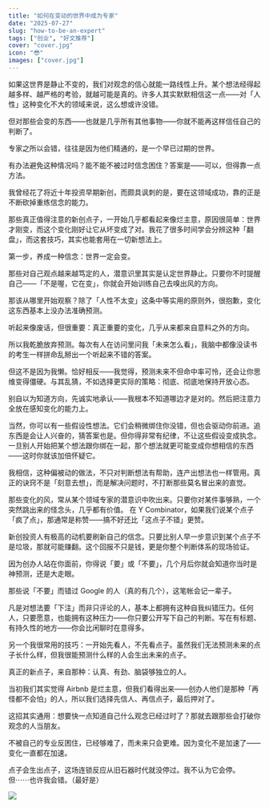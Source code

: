 ```yaml
---
title: "如何在变动的世界中成为专家"
date: "2025-07-27"
slug: "how-to-be-an-expert"
tags: ["创业", "好文推荐"]
cover: "cover.jpg"
icon: "😎"
images: ["cover.jpg"]
---
```

如果这世界是静止不变的，我们对观念的信心就能一路线性上升。某个想法经得起越多样、越严格的考验，就越可能是真的。许多人其实默默相信这一点——对「人性」这种变化不大的领域来说，这么想或许没错。



但对那些会变的东西——也就是几乎所有其他事物——你就不能再这样信任自己的判断了。



专家之所以会错，往往是因为他们精通的，是一个早已过期的世界。



有办法避免这种情况吗？能不能不被过时信念困住？答案是——可以，但得靠一点方法。



我曾经花了将近十年投资早期新创，而颇具讽刺的是，要在这领域成功，靠的正是不断砍掉重练信念的能力。



那些真正值得注意的新创点子，一开始几乎都看起来像烂主意，原因很简单：世界才刚变，而这个变化刚好让它从坏变成了对。我花了很多时间学会分辨这种「翻盘」，而这套技巧，其实也能套用在一切新想法上。



第一步，养成一种信念：世界一定会变。



那些对自己观点越来越笃定的人，潜意识里其实是认定世界静止。只要你不时提醒自己——「不是喔，它在变」，你就会开始训练自己去嗅出风的方向。



那该从哪里开始观察？除了「人性不太变」这条中等实用的原则外，很抱歉，变化这东西基本上没办法准确预测。



听起来像废话，但很重要：真正重要的变化，几乎从来都来自意料之外的方向。



所以我乾脆放弃预测。每次有人在访问里问我「未来怎么看」，我脑中都像没读书的考生一样拼命乱掰出一个听起来不错的答案。



但这不是因为我懒。恰好相反——我觉得，预测未来不但命中率可怜，还会让你思维变得僵硬。与其乱猜，不如选择更实际的策略：彻底、彻底地保持开放心态。



别自以为知道方向，先诚实地承认——我根本不知道哪边才是对的。然后把注意力全放在感知变化的能力上。



当然，你可以有一些假设性想法。它们会稍微绑住你没错，但也会驱动你前进。追东西是会让人兴奋的，猜答案也是。但你得非常有纪律，不让这些假设变成执念。
一旦别人开始把某个想法跟你绑在一起，那个想法就更可能变成你想相信的东西——这时你就该加倍怀疑它。



我相信，这种偏被动的做法，不只对判断想法有帮助，连产出想法也一样管用。真正的诀窍不是「刻意去想」，而是解决问题时，不打断那些莫名冒出来的直觉。



那些变化的风，常从某个领域专家的潜意识中吹出来。只要你对某件事够熟，一个突然跳出来的怪念头，几乎都有价值。
在 Y Combinator，如果我们说某个点子「疯了点」，那通常是称赞——搞不好还比「这点子不错」更赞。



新创投资人有极高的动机要刷新自己的信念。只要比别人早一步意识到某个点子不是垃圾，那就可能赚翻。这个回报不只是钱，更是你整个判断体系的现场验证。



因为创办人站在你面前，你得说「要」或「不要」，几个月后你就会知道你当时是神预测，还是大走眼。



那些说「不要」而错过 Google 的人（真的有几个），这笔帐会记一辈子。



凡是对想法要「下注」而非只评论的人，基本上都拥有这种自我纠错压力。任何人，只要愿意，也能拥有这种压力——你只要公开写下自己的判断。写在有标题、有持久性的地方——你会比闲聊时在意得多。



另一个我很常用的技巧：一开始先看人，不先看点子。虽然我们无法预测未来的点子长什么样，但我很能预测什么样的人会生出未来的点子。



真正的新点子，来自那种：认真、有劲、脑袋够独立的人。



当初我们其实觉得 Airbnb 是烂主意，但我们看得出来——创办人他们是那种「再怪都不会怕」的人，所以我们选择先信人、再信点子，最后押对了。



这招其实通用：想要快一点知道自己什么观念已经过时了？那就去跟那些会打破你观念的人当朋友。



不被自己的专业反困住，已经够难了，而未来只会更难。因为变化不是加速了——变化一直都在加速。



点子会生出点子，这场连锁反应从旧石器时代就没停过。我不认为它会停。
但⋯⋯也许我会错。（最好是）




![](https://prod-files-secure.s3.us-west-2.amazonaws.com/112d0858-5090-4d34-a606-b75eb8d65fd2/46476355-9cf3-4e99-9b7a-3531bc426380/1000202064.png?X-Amz-Algorithm=AWS4-HMAC-SHA256&X-Amz-Content-Sha256=UNSIGNED-PAYLOAD&X-Amz-Credential=ASIAZI2LB466TSUD5JTJ%2F20251022%2Fus-west-2%2Fs3%2Faws4_request&X-Amz-Date=20251022T065414Z&X-Amz-Expires=3600&X-Amz-Security-Token=IQoJb3JpZ2luX2VjEGoaCXVzLXdlc3QtMiJIMEYCIQDByaAhIFlGCNtQjiuSvMPzmZXw5laj%2BSy8LXCHfGpPtwIhANJs18o2I%2FD3Vo6EDLlYQpiFKwdcvFLZ734f7dhOawijKv8DCCMQABoMNjM3NDIzMTgzODA1IgzOlBMOB5C0eCaxjMMq3AM8KNSkloHd3rNJcCk9tP4a1zgk%2FEXJf1owIFwjfX3nZRiL4s%2FKz1EQYDVcpHfyKl4eXwbw903ye3j6v9u9sT2bBjoePL7RFUBiNAbQvqYVh03skUpO2kSzlZknZoYbPJ1wqeiCzeOR5QC%2BPrYtjBL2NKNe7NCd9QLf3xMhzyzZe5iW7HCHJ90RPhakqct3OCVRmlU3KSRX5c2rvA9N1gM77s6cfDQlLipEdVdljGUvCxg7l6leTCVUt7RYHPRtF8mpXaEXhTZPUdkcK0MSmnjV770Hf6IAfN1fOIoX%2BHHmUfsrGqJjjzcaBXLtFkLFTbroKIyLi51%2B2ph%2BR0fW9pku1aPUlyUfZ7UMjh4pD7KKawTG7IHY0GGZrB5pjVBKfv8fcsWJHpoo67tbV7uoqCH6QPS1bxSnNPOGpja1oL7nJyoGBniTCN09vq2XjGlVg5nDS2jXUEtqPigsJ4MM7elWc%2FaSLlp4U7ifiKioHMal1CMKevQCqmoUF2D9QoFIkpjP9Qn9ivyY4RCsFbUGtU7Adbds47RHhj3NmqDqruR2HxY3%2F78eehz%2BTetpmuT7VuDReqwNY%2FGPbjnUWGHqefBDoPURdzMtRzNEYpfuewtYjGKxZhBpRrcsa9Z17DCl6eDHBjqkAaxJlxRSyuT6orvPv17U0NDxs2sIB8x2kKzS2cmelCLaixFWerpK5WVFY6gsnryfoO6%2Fdw9quO7rrialwV0BIrAcwn5%2FjX4%2FofWyJHcx9tGAOMcRh4YuX%2BWnV%2FiYfCYP8ar91%2FRPYuv4exWrdFrvoye2%2B6ikM%2FCzem8M6EFurQoMtVcrN0KNMnUfF9EFs8hreIM%2Fo63E18O60%2FN%2FF7TOr0kkFrWj&X-Amz-Signature=ec9ba9b62bd6eb0bf66803808b50ab07212d6d225bbcaba261bccc1b86e4a3b3&X-Amz-SignedHeaders=host&x-amz-checksum-mode=ENABLED&x-id=GetObject)

